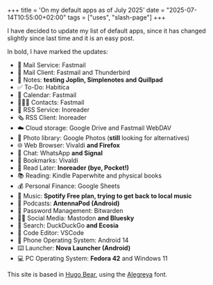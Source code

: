 +++
title = 'On my default apps as of July 2025'
date = "2025-07-14T10:55:00+02:00"
tags = ["uses", "slash-page"]
+++

I have decided to update my list of default apps, since it has changed slightly since last time and it is an easy post.

In bold, I have marked the updates:

- 📨 Mail Service: Fastmail
- 📮 Mail Client: Fastmail and Thunderbird
- 📝 Notes: **testing Joplin, Simplenotes and Quillpad**
- ✅ To-Do: Habitica
- 📆 Calendar: Fastmail
- 🙍🏻‍♂️ Contacts: Fastmail
- 📖 RSS Service: Inoreader
- 🗞️ RSS Client: Inoreader
- ☁️ Cloud storage: Google Drive and Fastmail WebDAV
- 🌅 Photo library: Google Photos (**still** looking for alternatives)
- 🌐 Web Browser: Vivaldi **and Firefox**
- 💬 Chat: WhatsApp **and Signal**
- 🔖 Bookmarks: Vivaldi
- 📑 Read Later: **Inoreader (bye, Pocket!)**
- 📚 Reading: Kindle Paperwhite and physical books
- 💰 Personal Finance: Google Sheets
- 🎵 Music: **Spotify Free plan, trying to get back to local music**
- 🎤 Podcasts: **AntennaPod (Android)**
- 🔐 Password Management: Bitwarden
- 🤦‍♂️ Social Media: Mastodon **and Bluesky**
- 🔎 Search: DuckDuckGo **and Ecosia**
- 🧮 Code Editor: VSCode
- 📱 Phone Operating System: Android 14
- ⌨️ Launcher: **Nova Launcher (Android)**
- 💻 PC Operating System: **Fedora 42** and Windows 11

This site is based in [Hugo Bear](https://github.com/janraasch/hugo-bearblog/), using the [Alegreya](https://www.huertatipografica.com/es/fonts/alegreya-ht-pro) font.

